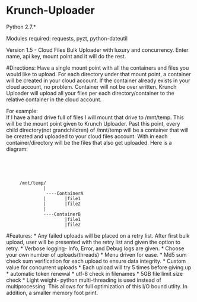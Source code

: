 Krunch-Uploader
===============
Python 2.7.*

Modules required: requests, pyzt, python-dateutil

Version 1.5 - Cloud Files Bulk Uploader with luxury and concurrency. Enter name, api key, mount point and it will do the rest.

#Directions:
Have a single mount point with all the containers and files you would like to upload. 
For each directory under that mount point, a container will be created in your cloud account.
If the container already exists in your cloud account, no problem. Container will not be over written.
Krunch Uploader will upload all your files per each directory/container to the relative container in the cloud account.

For example:
<br>
If I have a hard drive full of files I will mount that drive to /mnt/temp. This will be the mount point given to Krunch Uploader. Past this point, every child directory(not grandchildren) of /mnt/temp will be a container that will be created and uploaded to your cloud files account. With in each container/directory will be the files that also get uploaded.
Here is a diagram:<br>
<p>&nbsp; &nbsp;</p>
<body><p>&nbsp; &nbsp;</p>

         /mnt/temp/
                  |
                   ----ContainerA
                  |       |file1
                  |       |file2
                  |
                  ----ContainerB
                          |file1
                          |file2
</body>
#Features:
 * Any failed uploads will be placed on a retry list. After first bulk upload, user will be 
   presented with the retry list and given the option to retry.
 * Verbose logging- Info, Error, and Debug logs are given. 
 * Choose your own number of uploads(threads)
 * Menu driven for ease.
 * Md5 sum check sum verification for each upload to ensure data integrity. 
 * Custom value for concurrent uploads
 * Each upload will try 5 times before giving up
 * automatic token renewal
 * utf-8 check in filenames
 * 5GB file limit size check
 * Light weight- python multi-threading is used instead of multiprocessing. This allows for full optimization of this I/O bound utlity. In addition, a smaller memory foot print. 
